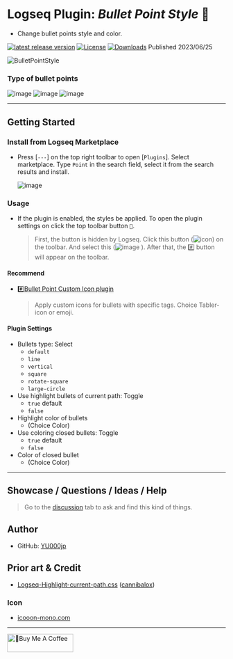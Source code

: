 # Logseq Plugin: *Bullet Point Style* 🔷

- Change bullet points style and color.

[![latest release version](https://img.shields.io/github/v/release/YU000jp/logseq-plugin-bullet-point-style)](https://github.com/YU000jp/logseq-plugin-bullet-point-style/releases)
[![License](https://img.shields.io/github/license/YU000jp/logseq-plugin-bullet-point-style?color=blue)](https://github.com/YU000jp/logseq-plugin-bullet-point-style/LICENSE)
[![Downloads](https://img.shields.io/github/downloads/YU000jp/logseq-plugin-bullet-point-style/total.svg)](https://github.com/YU000jp/logseq-plugin-bullet-point-style/releases)
 Published 2023/06/25

![BulletPointStyle](https://github.com/YU000jp/logseq-plugin-bullet-point-style/assets/111847207/0cf96512-62d6-473b-816c-bf21e7820f64)

### Type of bullet points

![image](https://github.com/YU000jp/logseq-plugin-bullet-point-style/assets/111847207/1587d95b-272e-480f-b600-c84821aebce8) ![image](https://github.com/YU000jp/logseq-plugin-bullet-point-style/assets/111847207/38c93c02-f5ab-440e-b60f-b95611b8b503) ![image](https://github.com/YU000jp/logseq-plugin-bullet-point-style/assets/111847207/ecee0269-551b-4894-82d1-78506db75d0c)

---

## Getting Started

### Install from Logseq Marketplace

- Press [`---`] on the top right toolbar to open [`Plugins`]. Select marketplace. Type `Point` in the search field, select it from the search results and install.

  ![image](https://github.com/YU000jp/logseq-plugin-bullet-point-style/assets/111847207/8c301202-8a77-497e-80cc-730c45054e3b)

### Usage

- If the plugin is enabled, the styles be applied. To open the plugin settings on click the top toolbar button `🔷`.
  > First, the button is hidden by Logseq. Click this button (![icon](https://github.com/YU000jp/logseq-plugin-bullet-point-custom-icon/assets/111847207/136f9d0f-9dcf-4942-9821-c9f692fcfc2f)) on the toolbar. And select this (![image](https://github.com/YU000jp/logseq-plugin-bullet-point-style/assets/111847207/033332d6-28d8-4e90-ad52-ae9d022f9b84)
). After that, the #️⃣ button will appear on the toolbar.

#### Recommend

- [#️⃣Bullet Point Custom Icon plugin](https://github.com/YU000jp/logseq-plugin-bullet-point-custom-icon)
  > Apply custom icons for bullets with specific tags. Choice Tabler-icon or emoji.

#### Plugin Settings

- Bullets type: Select
  - `default`
  - `line`
  - `vertical`
  - `square`
  - `rotate-square`
  - `large-circle`
- Use highlight bullets of current path: Toggle
  - `true` default
  - `false`
- Highlight color of bullets
  - (Choice Color)
- Use coloring closed bullets: Toggle
  - `true` default
  - `false`
- Color of closed bullet
  - (Choice Color)

---

## Showcase / Questions / Ideas / Help

> Go to the [discussion](https://github.com/YU000jp/logseq-plugin-bullet-point-style/discussions) tab to ask and find this kind of things.

## Author

- GitHub: [YU000jp](https://github.com/YU000jp)

## Prior art & Credit

- [Logseq-Highlight-current-path.css](https://github.com/cannibalox/logseq-dark-hpx#logseq-scroll-sidebarcss) ([cannibalox](https://github.com/cannibalox))

### Icon

- [icooon-mono.com](https://icooon-mono.com/12841-%e3%83%9f%e3%82%ad%e3%82%b5%e3%83%bc%ef%bc%88%e9%9f%b3%e6%a5%bd%ef%bc%89%e3%81%ae%e3%82%a2%e3%82%a4%e3%82%b3%e3%83%b36/)

---

<a href="https://www.buymeacoffee.com/yu000japan" target="_blank"><img src="https://cdn.buymeacoffee.com/buttons/v2/default-violet.png" alt="🍌Buy Me A Coffee" style="height: 42px;width: 152px" ></a>

